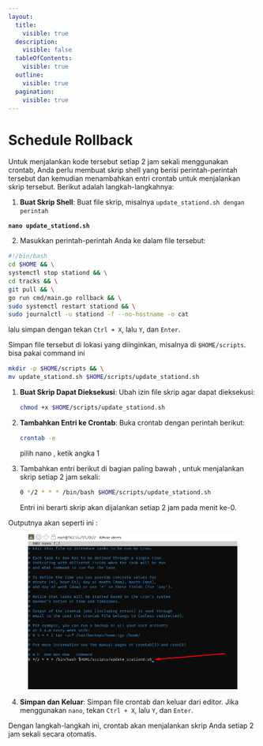 ```yaml
---
layout:
  title:
    visible: true
  description:
    visible: false
  tableOfContents:
    visible: true
  outline:
    visible: true
  pagination:
    visible: true
---
```


# Schedule Rollback

Untuk menjalankan kode tersebut setiap 2 jam sekali menggunakan crontab, Anda perlu membuat skrip shell yang berisi perintah-perintah tersebut dan kemudian menambahkan entri crontab untuk menjalankan skrip tersebut. Berikut adalah langkah-langkahnya:

1. **Buat Skrip Shell**: Buat file skrip, misalnya `update_stationd.sh dengan perintah`&#x20;

<pre class="language-bash"><code class="lang-bash"><strong>nano update_stationd.sh
</strong></code></pre>

2. Masukkan perintah-perintah Anda ke dalam file tersebut:

```sh
#!/bin/bash
cd $HOME && \
systemctl stop stationd && \
cd tracks && \
git pull && \
go run cmd/main.go rollback && \
sudo systemctl restart stationd && \
sudo journalctl -u stationd -f --no-hostname -o cat
```

lalu simpan dengan tekan `Ctrl + X`, lalu `Y`, dan `Enter`.

Simpan file tersebut di lokasi yang diinginkan, misalnya di `$HOME/scripts`. bisa pakai command ini &#x20;

```bash
mkdir -p $HOME/scripts && \
mv update_stationd.sh $HOME/scripts/update_stationd.sh
```

1.  **Buat Skrip Dapat Dieksekusi**: Ubah izin file skrip agar dapat dieksekusi:

    ```sh
    chmod +x $HOME/scripts/update_stationd.sh
    ```
2.  **Tambahkan Entri ke Crontab**: Buka crontab dengan perintah berikut:

    ```sh
    crontab -e
    ```

    pilih nano , ketik angka 1
3.  Tambahkan entri berikut di bagian paling bawah , untuk menjalankan skrip setiap 2 jam sekali:

    ```bash
    0 */2 * * * /bin/bash $HOME/scripts/update_stationd.sh
    ```

    Entri ini berarti skrip akan dijalankan setiap 2 jam pada menit ke-0.

Outputnya akan seperti ini :&#x20;

<figure><img src="../.gitbook/assets/image (17).png" alt=""><figcaption></figcaption></figure>

4. **Simpan dan Keluar**: Simpan file crontab dan keluar dari editor. Jika menggunakan `nano`, tekan `Ctrl + X`, lalu `Y`, dan `Enter`.

Dengan langkah-langkah ini, crontab akan menjalankan skrip Anda setiap 2 jam sekali secara otomatis.
